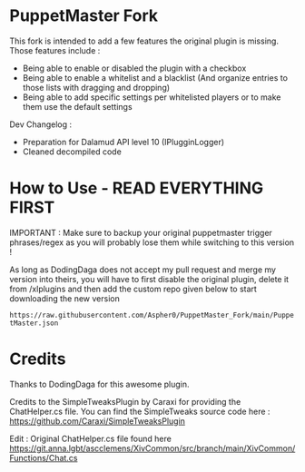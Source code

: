 # PuppetMaster Fork

This fork is intended to add a few features the original plugin is missing.
Those features include :
- Being able to enable or disabled the plugin with a checkbox
- Being able to enable a whitelist and a blacklist (And organize entries to those lists with dragging and dropping)
- Being able to add specific settings per whitelisted players or to make them use the default settings

Dev Changelog :
- Preparation for Dalamud API level 10 (IPlugginLogger)
- Cleaned decompiled code

# How to Use - READ EVERYTHING FIRST

IMPORTANT : Make sure to backup your original puppetmaster trigger phrases/regex as you will probably lose them while switching to this version !

As long as DodingDaga does not accept my pull request and merge my version into theirs, you will have to first disable the original plugin, delete it from /xlplugins and then add the custom repo given below to start downloading the new version 

`https://raw.githubusercontent.com/Aspher0/PuppetMaster_Fork/main/PuppetMaster.json`

# Credits

Thanks to DodingDaga for this awesome plugin.

Credits to the SimpleTweaksPlugin by Caraxi for providing the ChatHelper.cs file.
You can find the SimpleTweaks source code here : https://github.com/Caraxi/SimpleTweaksPlugin

Edit : Original ChatHelper.cs file found here
https://git.anna.lgbt/ascclemens/XivCommon/src/branch/main/XivCommon/Functions/Chat.cs
